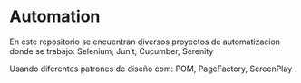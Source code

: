 # Automation
En este repositorio se encuentran diversos proyectos de automatizacion donde se trabajo:
Selenium,
Junit,
Cucumber,
Serenity

Usando diferentes patrones de diseño com:
POM,
PageFactory,
ScreenPlay
